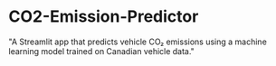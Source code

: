 # CO2-Emission-Predictor
"A Streamlit app that predicts vehicle CO₂ emissions using a machine learning model trained on Canadian vehicle data."
